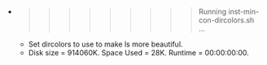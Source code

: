 * >>>>>>>>> Running inst-min-con-dircolors.sh ...
  * Set dircolors to use  to make ls more beautiful.
  * Disk size = 914060K. Space Used = 28K. Runtime = 00:00:00:00.

